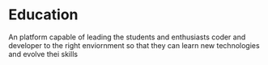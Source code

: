 # Education
An platform capable of leading the students and enthusiasts coder and developer to the right enviornment so that they can  learn new technologies and evolve thei skills 
